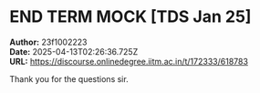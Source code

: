 # END TERM MOCK [TDS Jan 25]

**Author:** 23f1002223  
**Date:** 2025-04-13T02:26:36.725Z  
**URL:** https://discourse.onlinedegree.iitm.ac.in/t/172333/618783

Thank you for the questions sir.
